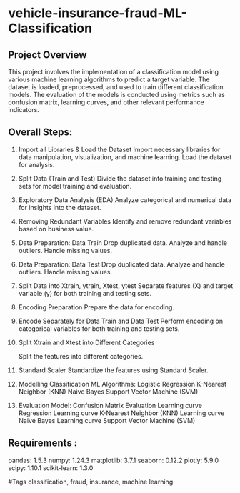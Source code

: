 # vehicle-insurance-fraud-ML-Classification
## Project Overview

This project involves the implementation of a classification model using various machine learning algorithms to predict a target variable. 
The dataset is loaded, preprocessed, and used to train different classification models. 
The evaluation of the models is conducted using metrics such as confusion matrix, learning curves, and other relevant performance indicators.
## Overall Steps:
1. Import all Libraries & Load the Dataset
   Import necessary libraries for data manipulation, visualization, and machine learning.
   Load the dataset for analysis.

2. Split Data (Train and Test)
   Divide the dataset into training and testing sets for model training and evaluation.

3. Exploratory Data Analysis (EDA)
   Analyze categorical and numerical data for insights into the dataset.

4. Removing Redundant Variables
   Identify and remove redundant variables based on business value.

5. Data Preparation: Data Train
    Drop duplicated data.
    Analyze and handle outliers.
    Handle missing values.

6. Data Preparation: Data Test
  Drop duplicated data.
  Analyze and handle outliers.
  Handle missing values.

7. Split Data into Xtrain, ytrain, Xtest, ytest
   Separate features (X) and target variable (y) for both training and testing sets.

8. Encoding Preparation
        Prepare the data for encoding.

9. Encode Separately for Data Train and Data Test
        Perform encoding on categorical variables for both training and testing sets.

10. Split Xtrain and Xtest into Different Categories

    Split the features into different categories.

11. Standard Scaler
    Standardize the features using Standard Scaler.

12. Modelling Classification ML Algorithms:
    Logistic Regression
    K-Nearest Neighbor (KNN)
    Naive Bayes
    Support Vector Machine (SVM)

13. Evaluation Model:
    Confusion Matrix Evaluation
    Learning curve Regression
    Learning curve K-Nearest Neighbor (KNN)
    Learning curve Naive Bayes
    Learning curve Support Vector Machine (SVM)

## Requirements :
pandas: 1.5.3
numpy: 1.24.3
matplotlib: 3.7.1
seaborn: 0.12.2
plotly: 5.9.0
scipy: 1.10.1
scikit-learn: 1.3.0

#Tags 
classification, fraud, insurance, machine learning
